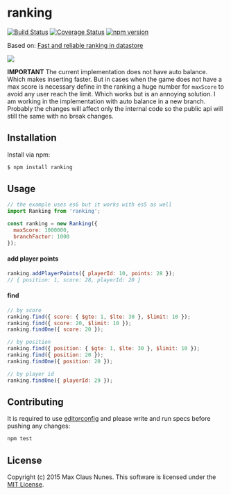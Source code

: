 # ranking

[![Build Status](https://travis-ci.org/maxcnunes/ranking.svg?branch=master)](https://travis-ci.org/maxcnunes/ranking)
[![Coverage Status](https://coveralls.io/repos/maxcnunes/ranking/badge.svg)](https://coveralls.io/r/maxcnunes/ranking)
[![npm version](https://badge.fury.io/js/ranking.svg)](http://badge.fury.io/js/ranking)

Based on: [Fast and reliable ranking in datastore](https://cloud.google.com/datastore/docs/articles/fast-and-reliable-ranking-in-datastore)

![](https://cloud.google.com/datastore/docs/articles/images/fast-and-reliable-ranking-in-datastore/image05.png)

**IMPORTANT**
The current implementation does not have auto balance. Which makes inserting faster. But in cases when the game does not have a max score is necessary define in the ranking a huge number for `maxScore` to avoid any user reach the limit. Which works but is an annoying solution.
I am working in the implementation with auto balance in a new branch. Probably the changes will affect only the internal code so the public api will still the same with no break changes.

## Installation

Install via npm:

```bash
$ npm install ranking
```

## Usage

```js
// the example uses es6 but it works with es5 as well
import Ranking from 'ranking';

const ranking = new Ranking({
  maxScore: 1000000,
  branchFactor: 1000
});
```

#### add player points

```js
ranking.addPlayerPoints({ playerId: 10, points: 28 });
// { position: 1, score: 28, playerId: 20 }
```

#### find

```js
// by score
ranking.find({ score: { $gte: 1, $lte: 30 }, $limit: 10 });
ranking.find({ score: 20, $limit: 10 });
ranking.findOne({ score: 20 });

// by position
ranking.find({ position: { $gte: 1, $lte: 30 }, $limit: 10 });
ranking.find({ position: 20 });
ranking.findOne({ position: 20 });

// by player id
ranking.findOne({ playerId: 29 });
```

## Contributing

It is required to use [editorconfig](http://editorconfig.org/) and please write and run specs before pushing any changes:

```js
npm test
```

## License

Copyright (c) 2015 Max Claus Nunes. This software is licensed under the [MIT License](http://raw.github.com/maxcnunes/ranking/master/LICENSE).
